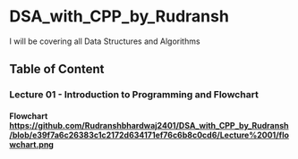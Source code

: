 # DSA_with_CPP_by_Rudransh
 I will be covering all Data Structures and Algorithms

## Table of Content

### Lecture 01 - Introduction to Programming and Flowchart
#### Flowchart https://github.com/Rudranshbhardwaj2401/DSA_with_CPP_by_Rudransh/blob/e39f7a6c26383c1c2172d634171ef76c6b8c0cd6/Lecture%2001/flowchart.png
